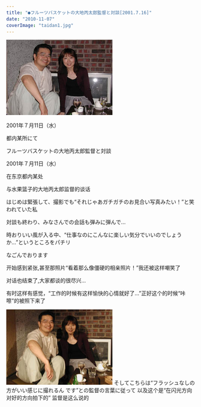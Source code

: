 ```yaml
---
title: "●フルーツバスケットの大地丙太郎監督と対談[2001.7.16]"
date: "2010-11-07"
coverImage: "taidan1.jpg"
---
```


[![](images/taidan1.jpg "taidan1")](https://forritz.org/home/wp-content/uploads/2010/11/taidan1.jpg)

2001年７月11日（水）

都内某所にて

フルーツバスケットの大地丙太郎監督と対談

2001年７月11日（水）

在东京都内某处

与水果篮子的大地丙太郎监督的谈话

はじめは緊張して、撮影でも“それじゃあガチガチのお見合い写真みたい！”と笑われていた私

対談も終わり、みなさんでの会話も弾みに弾んで…

時おりいい風が入る中、“仕事なのにこんなに楽しい気分でいいのでしょうか…”というところをパチリ

なごんでおります

开始感到紧张,甚至那照片“看着那么像僵硬的相亲照片！”我还被这样嘲笑了

对话也结束了,大家都谈的很尽兴…

有时这样有感觉，“工作的时候有这样愉快的心情就好了…”正好这个的时候“咔嚓”的被照下来了

[![](images/taidan2.jpg "taidan2")](https://forritz.org/home/wp-content/uploads/2010/11/taidan2.jpg)  そしてこちらは“フラッシュなしの方がいい感じに撮れるん です”との監督の言葉に従って 以及这个是“在闪光方向对好的方向拍下的” 监督是这么说的
